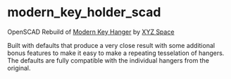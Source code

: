 # modern_key_holder_scad
OpenSCAD Rebuild of [Modern Key Hanger](https://www.printables.com/model/151052-modern-key-hanger) by [XYZ Space](https://www.printables.com/@XYZSpace)

Built with defaults that produce a very close result with some additional bonus features to make it easy to make a repeating tesselation of hangers. The defaults are fully compatible with the individual hangers from the original.
